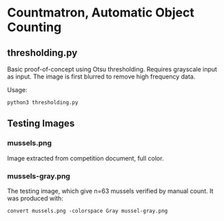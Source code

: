 Countmatron, Automatic Object Counting
======================================

thresholding.py
---------------
Basic proof-of-concept using Otsu thresholding.
Requires grayscale input as input.
The image is first blurred to remove high frequency data.

Usage:

	python3 thresholding.py

Testing Images
----------------
### mussels.png
Image extracted from competition document, full color.

### mussels-gray.png
The testing image, which give n=63 mussels verified by manual count.
It was produced with:

	convert mussels.png -colorspace Gray mussel-gray.png
